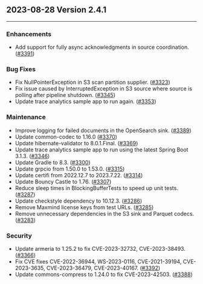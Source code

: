 ## 2023-08-28 Version 2.4.1

---

### Enhancements
* Add support for fully async acknowledgments in source coordination. ([#3391](https://github.com/opensearch-project/data-prepper/pull/3391))

### Bug Fixes
* Fix NullPointerException in S3 scan partition supplier. ([#3323](https://github.com/opensearch-project/data-prepper/pull/3323))
* Fix issue caused by InterruptedException in S3 source where source is polling after pipeline shutdown. ([#3345](https://github.com/opensearch-project/data-prepper/pull/3345))
* Update trace analytics sample app to run again. ([#3353](https://github.com/opensearch-project/data-prepper/pull/3353))

### Maintenance
* Improve logging for failed documents in the OpenSearch sink. ([#3389](https://github.com/opensearch-project/data-prepper/pull/3389))
* Update common-codec to 1.16.0 ([#3370](https://github.com/opensearch-project/data-prepper/pull/3370))
* Update hibernate-validator to 8.0.1.Final. ([#3369](https://github.com/opensearch-project/data-prepper/pull/3369))
* Update trace analytics sample app to run using the latest Spring Boot 3.1.3. ([#3346](https://github.com/opensearch-project/data-prepper/pull/3346))
* Update Gradle to 8.3. ([#3300](https://github.com/opensearch-project/data-prepper/pull/3300))
* Update grpcio from 1.50.0 to 1.53.0. ([#3315](https://github.com/opensearch-project/data-prepper/pull/3315))
* Update certifi from 2022.12.7 to 2023.7.22. ([#3314](https://github.com/opensearch-project/data-prepper/pull/3314))
* Update Bouncy Castle to 1.76. ([#3307](https://github.com/opensearch-project/data-prepper/pull/3307))
* Reduce sleep times in BlockingBufferTests to speed up unit tests. ([#3287](https://github.com/opensearch-project/data-prepper/pull/3287))
* Update checkstyle dependency to 10.12.3. ([#3286](https://github.com/opensearch-project/data-prepper/pull/3286))
* Remove Maxmind license keys from test URLs. ([#3285](https://github.com/opensearch-project/data-prepper/pull/3285))
* Remove unnecessary dependencies in the S3 sink and Parquet codecs. ([#3283](https://github.com/opensearch-project/data-prepper/pull/3283))

### Security
* Update armeria to 1.25.2 to fix CVE-2023-32732, CVE-2023-38493. ([#3366](https://github.com/opensearch-project/data-prepper/pull/3366))
* Fix CVE fixes CVE-2022-36944, WS-2023-0116, CVE-2021-39194, CVE-2023-3635, CVE-2023-36479, CVE-2023-40167. ([#3392](https://github.com/opensearch-project/data-prepper/pull/3392))
* Update commons-compress to 1.24.0 to fix CVE-2023-42503. ([#3388](https://github.com/opensearch-project/data-prepper/pull/3388))
